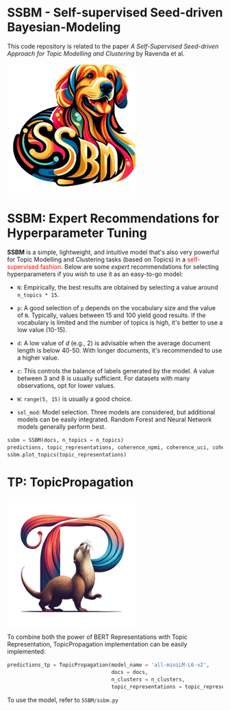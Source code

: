 # SSBM - Self-supervised Seed-driven Bayesian-Modeling
This code repository is related to the paper *A Self-Supervised Seed-driven Approach for Topic Modelling and Clustering* by Ravenda et al. <br><br>
<img src="https://github.com/Fede-stack/SSBM-Self-supervised-Seed-driven-Bayesian-Modeling/blob/main/images/lillo.png" alt="" width="300">

# SSBM: Expert Recommendations for Hyperparameter Tuning

**SSBM** is a simple, lightweight, and intuitive model that's also very powerful for Topic Modelling and Clustering tasks (based on Topics) in a <span style="color: red;">self-supervised fashion</span>. Below are some *expert* recommendations for selecting hyperparameters if you wish to use it as an easy-to-go model:

- `N`: Empirically, the best results are obtained by selecting a value around `n_topics * 15`.

- `p`: A good selection of `p` depends on the vocabulary size and the value of `N`. Typically, values between 15 and 100 yield good results. If the vocabulary is limited and the number of topics is high, it's better to use a low value (10-15).

- `d`: A low value of *d* (e.g., 2) is advisable when the average document length is below 40-50. With longer documents, it's recommended to use a higher value.

- `c`: This controls the balance of labels generated by the model. A value between 3 and 8 is usually sufficient. For datasets with many observations, opt for lower values.

- `W`: `range(5, 15)` is usually a good choice. 

- `sel_mod`: Model selection. Three models are considered, but additional models can be easily integrated. Random Forest and Neural Network models generally perform best.

```python 
ssbm = SSBM(docs, n_topics = n_topics)
predictions, topic_representations, coherence_npmi, coherence_uci, coherence_cv, coherence_div, prediction_clusters = ssbm.train(N=N, p=p, d=d, W=W, c=c, sel_mod=sel_mod)
ssbm.plot_topics(topic_representations)
```

# TP: TopicPropagation

<img src="https://github.com/Fede-stack/SSBM-Self-supervised-Seed-driven-Bayesian-Modeling/blob/main/images/otter.png" alt="" width="300">

To combine both the power of BERT Representations with Topic Representation, TopicPropagation implementation can be easily implemented:

```python 
predictions_tp = TopicPropagation(model_name = 'all-miniLM-L6-v2', 
                                  docs = docs, 
                                  n_clusters = n_clusters, 
                                  topic_representations = topic_representations)
```

To use the model, refer to `SSBM/ssbm.py`
